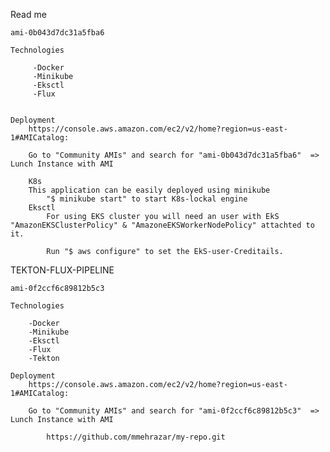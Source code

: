 Read me

    ami-0b043d7dc31a5fba6

    Technologies

         -Docker
         -Minikube 
         -Eksctl
         -Flux
    

    Deployment        
        https://console.aws.amazon.com/ec2/v2/home?region=us-east-1#AMICatalog:

        Go to "Community AMIs" and search for "ami-0b043d7dc31a5fba6"  => Lunch Instance with AMI
        
        K8s 
        This application can be easily deployed using minikube
            "$ minikube start" to start K8s-lockal engine
        Eksctl
            For using EKS cluster you will need an user with EkS "AmazonEKSClusterPolicy" & "AmazoneEKSWorkerNodePolicy" attachted to it.

            Run "$ aws configure" to set the EkS-user-Creditails.

 TEKTON-FLUX-PIPELINE

    
    ami-0f2ccf6c89812b5c3

    Technologies    

        -Docker
        -Minikube
        -Eksctl
        -Flux
        -Tekton
    
    Deployment
        https://console.aws.amazon.com/ec2/v2/home?region=us-east-1#AMICatalog:

        Go to "Community AMIs" and search for "ami-0f2ccf6c89812b5c3"  => Lunch Instance with AMI

            https://github.com/mmehrazar/my-repo.git
        

        
